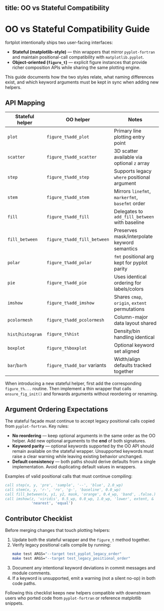 title: OO vs Stateful Compatibility
---

# OO vs Stateful Compatibility Guide

fortplot intentionally ships two user-facing interfaces:

- **Stateful (matplotlib-style)** — thin wrappers that mirror
  `pyplot-fortran` and maintain positional-call compatibility with
  `matplotlib.pyplot`.
- **Object-oriented (`figure_t`)** — explicit figure instances that provide
  richer composition APIs while sharing the same plotting engine.

This guide documents how the two styles relate, what naming differences exist,
and which keyword arguments must be kept in sync when adding new helpers.

## API Mapping

| Stateful helper | OO helper | Notes |
| --------------- | --------- | ----- |
| `plot`          | `figure_t%add_plot`          | Primary line plotting entry point |
| `scatter`       | `figure_t%add_scatter`       | 3D scatter available via optional `z` array |
| `step`          | `figure_t%add_step`          | Supports legacy `where` positional argument |
| `stem`          | `figure_t%add_stem`          | Mirrors `linefmt`, `markerfmt`, `basefmt` order |
| `fill`          | `figure_t%add_fill`          | Delegates to `add_fill_between` with baseline |
| `fill_between`  | `figure_t%add_fill_between`  | Preserves mask/interpolate keyword semantics |
| `polar`         | `figure_t%add_polar`         | `fmt` positional arg kept for pyplot parity |
| `pie`           | `figure_t%add_pie`           | Uses identical ordering for labels/colors |
| `imshow`        | `figure_t%add_imshow`        | Shares `cmap`, `origin`, `extent` permutations |
| `pcolormesh`    | `figure_t%add_pcolormesh`    | Column-major data layout shared |
| `hist`/`histogram` | `figure_t%hist`           | Density/bin handling identical |
| `boxplot`       | `figure_t%boxplot`           | Optional keyword set aligned |
| `bar`/`barh`    | `figure_t%add_bar` variants | Width/align defaults tracked together |

When introducing a new stateful helper, first add the corresponding
`figure_t%...` routine. Then implement a thin wrapper that calls
`ensure_fig_init()` and forwards arguments without reordering or renaming.

## Argument Ordering Expectations

The stateful façade must continue to accept legacy positional calls copied from
`pyplot-fortran`. Key rules:

- **No reordering** — keep optional arguments in the same order as the OO
  helper. Add new optional arguments to the **end** of both signatures.
- **Keyword parity** — optional keywords supported by the OO API should remain
  available on the stateful wrapper. Unsupported keywords must raise a clear
  warning while leaving existing behavior unchanged.
- **Default consistency** — both paths should derive defaults from a single
  implementation. Avoid duplicating default values in wrappers.

Examples of valid positional calls that must continue compiling:

```fortran
call step(x, y, 'pre', 'sample', '--', 'blue', 2.0_wp)
call stem(x, y, 'r-', 'ro', 'g-', 'baseline', 0.0_wp)
call fill_between(x, y1, y2, mask, 'orange', 0.4_wp, 'band', .false.)
call imshow(z, 'viridis', 0.5_wp, 0.0_wp, 1.0_wp, 'lower', extent, &
            'nearest', 'equal')
```

## Contributor Checklist

Before merging changes that touch plotting helpers:

1. Update both the stateful wrapper and the `figure_t` method together.
2. Verify legacy positional calls compile by running:
   ```bash
   make test ARGS="--target test_pyplot_legacy_order"
   make test ARGS="--target test_legacy_positional_order"
   ```
3. Document any intentional keyword deviations in commit messages and module
   comments.
4. If a keyword is unsupported, emit a warning (not a silent no-op) in both
   code paths.

Following this checklist keeps new helpers compatible with downstream users who
ported code from `pyplot-fortran` or reference matplotlib snippets.
